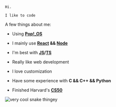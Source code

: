 ```
Hi.

I like to code
```

A few things about me:

- Using **[Pop!_OS](https://pop.system76.com/)**

- I mainly use **[React](https://reactjs.org/) && [Node](https://nodejs.org/en/)**

- I'm best with **[JS](https://www.javascript.com/)/[TS](https://www.typescriptlang.org/)**

- Really like web development

- I love customization

- Have some experience with **C && C++ && Python**

- Finished Harvard's **[CS50](https://cs50.harvard.edu)**

<img title="" src="https://raw.githubusercontent.com/Trunkelis/Trunkelis/output/github-contribution-grid-snake.svg" alt="very cool snake thingey" data-align="left">


